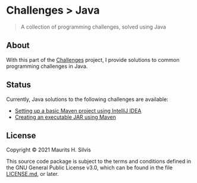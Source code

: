 # Challenges > Java

> A collection of programming challenges, solved using Java

## About

With this part of the [Challenges](https://github.com/mauritssilvis/challenges) project, I provide solutions to common programming challenges in Java.

## Status

Currently, Java solutions to the following challenges are available:

* [Setting up a basic Maven project using IntelliJ IDEA](basic_maven_project_intellij_idea)
* [Creating an executable JAR using Maven](executable_jar_maven)

## License

Copyright © 2021 Maurits H. Silvis

This source code package is subject to the terms and conditions defined in the GNU General Public License v3.0, which can be found in the file [LICENSE.md](../LICENSE.md), or later.
